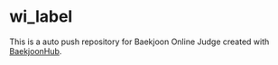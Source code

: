 # wi_label
This is a auto push repository for Baekjoon Online Judge created with [BaekjoonHub](https://github.com/BaekjoonHub/BaekjoonHub).
